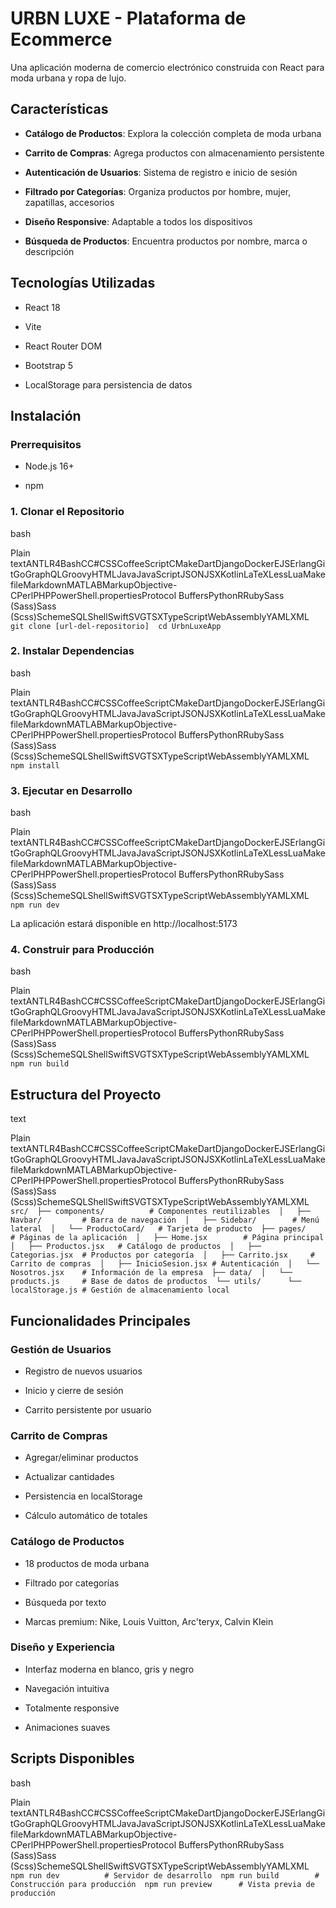 URBN LUXE - Plataforma de Ecommerce
===================================

Una aplicación moderna de comercio electrónico construida con React para moda urbana y ropa de lujo.

Características
---------------

*   **Catálogo de Productos**: Explora la colección completa de moda urbana
    
*   **Carrito de Compras**: Agrega productos con almacenamiento persistente
    
*   **Autenticación de Usuarios**: Sistema de registro e inicio de sesión
    
*   **Filtrado por Categorías**: Organiza productos por hombre, mujer, zapatillas, accesorios
    
*   **Diseño Responsive**: Adaptable a todos los dispositivos
    
*   **Búsqueda de Productos**: Encuentra productos por nombre, marca o descripción
    

Tecnologías Utilizadas
----------------------

*   React 18
    
*   Vite
    
*   React Router DOM
    
*   Bootstrap 5
    
*   LocalStorage para persistencia de datos
    

Instalación
-----------

### Prerrequisitos

*   Node.js 16+
    
*   npm
    

### 1\. Clonar el Repositorio

bash

Plain textANTLR4BashCC#CSSCoffeeScriptCMakeDartDjangoDockerEJSErlangGitGoGraphQLGroovyHTMLJavaJavaScriptJSONJSXKotlinLaTeXLessLuaMakefileMarkdownMATLABMarkupObjective-CPerlPHPPowerShell.propertiesProtocol BuffersPythonRRubySass (Sass)Sass (Scss)SchemeSQLShellSwiftSVGTSXTypeScriptWebAssemblyYAMLXML`   git clone [url-del-repositorio]  cd UrbnLuxeApp   `

### 2\. Instalar Dependencias

bash

Plain textANTLR4BashCC#CSSCoffeeScriptCMakeDartDjangoDockerEJSErlangGitGoGraphQLGroovyHTMLJavaJavaScriptJSONJSXKotlinLaTeXLessLuaMakefileMarkdownMATLABMarkupObjective-CPerlPHPPowerShell.propertiesProtocol BuffersPythonRRubySass (Sass)Sass (Scss)SchemeSQLShellSwiftSVGTSXTypeScriptWebAssemblyYAMLXML`   npm install   `

### 3\. Ejecutar en Desarrollo

bash

Plain textANTLR4BashCC#CSSCoffeeScriptCMakeDartDjangoDockerEJSErlangGitGoGraphQLGroovyHTMLJavaJavaScriptJSONJSXKotlinLaTeXLessLuaMakefileMarkdownMATLABMarkupObjective-CPerlPHPPowerShell.propertiesProtocol BuffersPythonRRubySass (Sass)Sass (Scss)SchemeSQLShellSwiftSVGTSXTypeScriptWebAssemblyYAMLXML`   npm run dev   `

La aplicación estará disponible en http://localhost:5173

### 4\. Construir para Producción

bash

Plain textANTLR4BashCC#CSSCoffeeScriptCMakeDartDjangoDockerEJSErlangGitGoGraphQLGroovyHTMLJavaJavaScriptJSONJSXKotlinLaTeXLessLuaMakefileMarkdownMATLABMarkupObjective-CPerlPHPPowerShell.propertiesProtocol BuffersPythonRRubySass (Sass)Sass (Scss)SchemeSQLShellSwiftSVGTSXTypeScriptWebAssemblyYAMLXML`   npm run build   `

Estructura del Proyecto
-----------------------

text

Plain textANTLR4BashCC#CSSCoffeeScriptCMakeDartDjangoDockerEJSErlangGitGoGraphQLGroovyHTMLJavaJavaScriptJSONJSXKotlinLaTeXLessLuaMakefileMarkdownMATLABMarkupObjective-CPerlPHPPowerShell.propertiesProtocol BuffersPythonRRubySass (Sass)Sass (Scss)SchemeSQLShellSwiftSVGTSXTypeScriptWebAssemblyYAMLXML`   src/  ├── components/          # Componentes reutilizables  │   ├── Navbar/         # Barra de navegación  │   ├── Sidebar/        # Menú lateral  │   └── ProductoCard/   # Tarjeta de producto  ├── pages/              # Páginas de la aplicación  │   ├── Home.jsx        # Página principal  │   ├── Productos.jsx   # Catálogo de productos  │   ├── Categorias.jsx  # Productos por categoría  │   ├── Carrito.jsx     # Carrito de compras  │   ├── InicioSesion.jsx # Autenticación  │   └── Nosotros.jsx    # Información de la empresa  ├── data/  │   └── products.js     # Base de datos de productos  └── utils/      └── localStorage.js # Gestión de almacenamiento local   `

Funcionalidades Principales
---------------------------

### Gestión de Usuarios

*   Registro de nuevos usuarios
    
*   Inicio y cierre de sesión
    
*   Carrito persistente por usuario
    

### Carrito de Compras

*   Agregar/eliminar productos
    
*   Actualizar cantidades
    
*   Persistencia en localStorage
    
*   Cálculo automático de totales
    

### Catálogo de Productos

*   18 productos de moda urbana
    
*   Filtrado por categorías
    
*   Búsqueda por texto
    
*   Marcas premium: Nike, Louis Vuitton, Arc'teryx, Calvin Klein
    

### Diseño y Experiencia

*   Interfaz moderna en blanco, gris y negro
    
*   Navegación intuitiva
    
*   Totalmente responsive
    
*   Animaciones suaves
    

Scripts Disponibles
-------------------

bash

Plain textANTLR4BashCC#CSSCoffeeScriptCMakeDartDjangoDockerEJSErlangGitGoGraphQLGroovyHTMLJavaJavaScriptJSONJSXKotlinLaTeXLessLuaMakefileMarkdownMATLABMarkupObjective-CPerlPHPPowerShell.propertiesProtocol BuffersPythonRRubySass (Sass)Sass (Scss)SchemeSQLShellSwiftSVGTSXTypeScriptWebAssemblyYAMLXML`   npm run dev          # Servidor de desarrollo  npm run build        # Construcción para producción  npm run preview      # Vista previa de producción   `